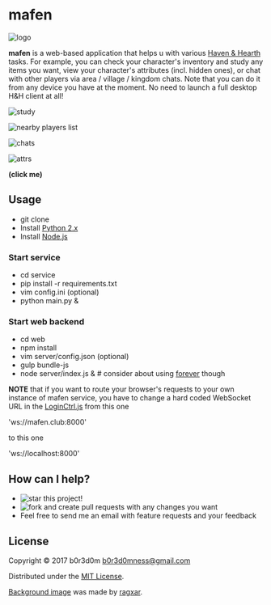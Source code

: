 # mafen

![logo](http://www.samsmartinc.com/assets/user/upload/images/muffin.png)

**mafen** is a web-based application that helps u with various [Haven & Hearth](http://www.havenandhearth.com/portal/) tasks.
For example, you can check your character's inventory and study any items you want, view your character's attributes (incl. hidden ones), or chat with other players via area / village / kingdom chats. Note that you can do it from any device you have at the moment. No need to launch a full desktop H&H client at all!

![study](http://i.imgur.com/BFGu2yB.png)

![nearby players list](http://i.imgur.com/NVkGb3a.png)

![chats](http://i.imgur.com/sH3INJp.png)

![attrs](http://i.imgur.com/AJ7wUbJ.png)

**(click me)**

## Usage

* git clone
* Install [Python 2.x](https://www.python.org/)
* Install [Node.js](https://nodejs.org/en/)

### Start service
* cd service
* pip install -r requirements.txt
* vim config.ini (optional)
* python main.py &

### Start web backend
* cd web
* npm install
* vim server/config.json (optional)
* gulp bundle-js
* node server/index.js & # consider about using [forever](https://github.com/foreverjs/forever) though

**NOTE** that if you want to route your browser's requests to your own instance of mafen service, you have to change a hard coded WebSocket URL in the [LoginCtrl.js](web/client/scripts/controllers/LoginCtrl.js) from this one

'ws://mafen.club:8000'

to this one

'ws://localhost:8000'

## How can I help?
* ![star](http://github-svg-buttons.herokuapp.com/star.svg?user=b0r3d0m&repo=mafen) this project!
* ![fork](http://github-svg-buttons.herokuapp.com/fork.svg?user=b0r3d0m&repo=mafen) and create pull requests with any changes you want
* Feel free to send me an email with feature requests and your feedback

## License

Copyright © 2017 b0r3d0m <b0r3d0mness@gmail.com>

Distributed under the [MIT License](LICENSE.txt).

[Background image](web/client/bg.jpg) was made by [ragxar](http://havenandhearth.ru/viewtopic.php?f=67&t=2490#p23479).
